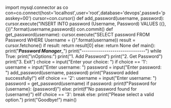 import mysql.connector as co
con=co.connect(host='localhost',user='root',database='devops',passwd='passkey=00')
cursor=con.cursor()
def add_password(username, password):
    cursor.execute("INSERT INTO password (Username, Password) VALUES ({},{})".format(username,password))
    con.commit()
def get_password(username):
    cursor.execute("SELECT password FROM Password WHERE Username = {}".format(username))
    result = cursor.fetchone()
    if result:
        return result[0]
    else:
        return None
def main():
    print("_______Password Manager________")
    print("-------------------------------")
    while True:
        print("\nOptions:")
        print("1. Add Password")
        print("2. Get Password")
        print("3. Exit")
        choice = input("Enter your choice: ")
        if choice == '1':
            username = input("Enter username: ")
            password = input("Enter password: ")
            add_password(username, password)
            print("Password added successfully!")
        elif choice == '2':
            username = input("Enter username: ")
            password = get_password(username)
            if password:
                print(f"Password for {username}: {password}")
            else:
                print(f"No password found for {username}")
        elif choice == '3':
            break
        else:
            print("Please select a valid option.")
    print("Goodbye!")
main()

